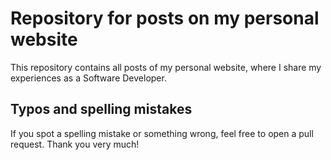 # Repository for posts on my personal website

This repository contains all posts of my personal website, where I share my experiences as a Software Developer.

## Typos and spelling mistakes

If you spot a spelling mistake or something wrong, feel free to open a pull request. Thank you very much!
